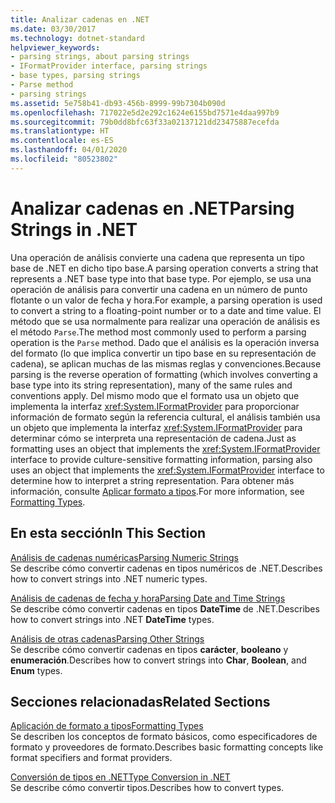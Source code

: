 ```yaml
---
title: Analizar cadenas en .NET
ms.date: 03/30/2017
ms.technology: dotnet-standard
helpviewer_keywords:
- parsing strings, about parsing strings
- IFormatProvider interface, parsing strings
- base types, parsing strings
- Parse method
- parsing strings
ms.assetid: 5e758b41-db93-456b-8999-99b7304b090d
ms.openlocfilehash: 717022e5d2e292c1624e6155bd7571e4daa997b9
ms.sourcegitcommit: 79b0dd8bfc63f33a02137121dd23475887ecefda
ms.translationtype: HT
ms.contentlocale: es-ES
ms.lasthandoff: 04/01/2020
ms.locfileid: "80523802"
---
```

# <a name="parsing-strings-in-net"></a><span data-ttu-id="fec0a-102">Analizar cadenas en .NET</span><span class="sxs-lookup"><span data-stu-id="fec0a-102">Parsing Strings in .NET</span></span>
<span data-ttu-id="fec0a-103">Una operación de análisis convierte una cadena que representa un tipo base de .NET en dicho tipo base.</span><span class="sxs-lookup"><span data-stu-id="fec0a-103">A parsing operation converts a string that represents a .NET base type into that base type.</span></span> <span data-ttu-id="fec0a-104">Por ejemplo, se usa una operación de análisis para convertir una cadena en un número de punto flotante o un valor de fecha y hora.</span><span class="sxs-lookup"><span data-stu-id="fec0a-104">For example, a parsing operation is used to convert a string to a floating-point number or to a date and time value.</span></span> <span data-ttu-id="fec0a-105">El método que se usa normalmente para realizar una operación de análisis es el método `Parse`.</span><span class="sxs-lookup"><span data-stu-id="fec0a-105">The method most commonly used to perform a parsing operation is the `Parse` method.</span></span> <span data-ttu-id="fec0a-106">Dado que el análisis es la operación inversa del formato (lo que implica convertir un tipo base en su representación de cadena), se aplican muchas de las mismas reglas y convenciones.</span><span class="sxs-lookup"><span data-stu-id="fec0a-106">Because parsing is the reverse operation of formatting (which involves converting a base type into its string representation), many of the same rules and conventions apply.</span></span> <span data-ttu-id="fec0a-107">Del mismo modo que el formato usa un objeto que implementa la interfaz <xref:System.IFormatProvider> para proporcionar información de formato según la referencia cultural, el análisis también usa un objeto que implementa la interfaz <xref:System.IFormatProvider> para determinar cómo se interpreta una representación de cadena.</span><span class="sxs-lookup"><span data-stu-id="fec0a-107">Just as formatting uses an object that implements the <xref:System.IFormatProvider> interface to provide culture-sensitive formatting information, parsing also uses an object that implements the <xref:System.IFormatProvider> interface to determine how to interpret a string representation.</span></span> <span data-ttu-id="fec0a-108">Para obtener más información, consulte [Aplicar formato a tipos](../../../docs/standard/base-types/formatting-types.md).</span><span class="sxs-lookup"><span data-stu-id="fec0a-108">For more information, see [Formatting Types](../../../docs/standard/base-types/formatting-types.md).</span></span>  
  
## <a name="in-this-section"></a><span data-ttu-id="fec0a-109">En esta sección</span><span class="sxs-lookup"><span data-stu-id="fec0a-109">In This Section</span></span>  
 [<span data-ttu-id="fec0a-110">Análisis de cadenas numéricas</span><span class="sxs-lookup"><span data-stu-id="fec0a-110">Parsing Numeric Strings</span></span>](../../../docs/standard/base-types/parsing-numeric.md)  
 <span data-ttu-id="fec0a-111">Se describe cómo convertir cadenas en tipos numéricos de .NET.</span><span class="sxs-lookup"><span data-stu-id="fec0a-111">Describes how to convert strings into .NET numeric types.</span></span>  
  
 [<span data-ttu-id="fec0a-112">Análisis de cadenas de fecha y hora</span><span class="sxs-lookup"><span data-stu-id="fec0a-112">Parsing Date and Time Strings</span></span>](../../../docs/standard/base-types/parsing-datetime.md)  
 <span data-ttu-id="fec0a-113">Se describe cómo convertir cadenas en tipos **DateTime** de .NET.</span><span class="sxs-lookup"><span data-stu-id="fec0a-113">Describes how to convert strings into .NET **DateTime** types.</span></span>  
  
 [<span data-ttu-id="fec0a-114">Análisis de otras cadenas</span><span class="sxs-lookup"><span data-stu-id="fec0a-114">Parsing Other Strings</span></span>](../../../docs/standard/base-types/parsing-other.md)  
 <span data-ttu-id="fec0a-115">Se describe cómo convertir cadenas en tipos **carácter**, **booleano** y **enumeración**.</span><span class="sxs-lookup"><span data-stu-id="fec0a-115">Describes how to convert strings into **Char**, **Boolean**, and **Enum** types.</span></span>  
  
## <a name="related-sections"></a><span data-ttu-id="fec0a-116">Secciones relacionadas</span><span class="sxs-lookup"><span data-stu-id="fec0a-116">Related Sections</span></span>  
 [<span data-ttu-id="fec0a-117">Aplicación de formato a tipos</span><span class="sxs-lookup"><span data-stu-id="fec0a-117">Formatting Types</span></span>](../../../docs/standard/base-types/formatting-types.md)  
 <span data-ttu-id="fec0a-118">Se describen los conceptos de formato básicos, como especificadores de formato y proveedores de formato.</span><span class="sxs-lookup"><span data-stu-id="fec0a-118">Describes basic formatting concepts like format specifiers and format providers.</span></span>  
  
 [<span data-ttu-id="fec0a-119">Conversión de tipos en .NET</span><span class="sxs-lookup"><span data-stu-id="fec0a-119">Type Conversion in .NET</span></span>](../../../docs/standard/base-types/type-conversion.md)  
 <span data-ttu-id="fec0a-120">Se describe cómo convertir tipos.</span><span class="sxs-lookup"><span data-stu-id="fec0a-120">Describes how to convert types.</span></span>
